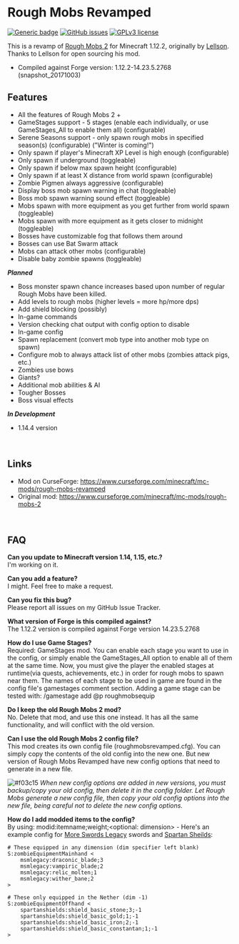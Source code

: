 # Rough Mobs Revamped
[![Generic badge](https://img.shields.io/badge/version-1.12.2-orange.svg)](https://shields.io/) 
[![GitHub issues](https://img.shields.io/github/issues/p1ut0nium-git/Rough-Mobs-Revamped)](https://github.com/p1ut0nium-git/Rough-Mobs-Revamped/issues/) 
[![GPLv3 license](https://img.shields.io/badge/License-GPLv3-blue.svg)](http://perso.crans.org/besson/LICENSE.html)  

This is a revamp of [Rough Mobs 2](https://github.com/Lellson/Rough-Mobs-2 "Rough Mobs 2") for Minecraft 1.12.2, originally by [Lellson](https://github.com/Lellson). Thanks to Lellson for open sourcing his mod.

* Compiled against Forge version: 1.12.2-14.23.5.2768 (snapshot_20171003)

## Features

* All the features of Rough Mobs 2 +
* GameStages support - 5 stages (enable each individually, or use GameStages_All to enable them all) (configurable)
* Serene Seasons support - only spawn rough mobs in specified season(s) (configurable) ("Winter is coming!")
* Only spawn if player's Minecraft XP Level is high enough (configurable)
* Only spawn if underground (toggleable)
* Only spawn if below max spawn height (configurable)
* Only spawn if at least X distance from world spawn (configurable)
* Zombie Pigmen always aggressive (configurable)
* Display boss mob spawn warning in chat (toggleable)
* Boss mob spawn warning sound effect (toggleable)
* Mobs spawn with more equipment as you get further from world spawn (toggleable)
* Mobs spawn with more equipment as it gets closer to midnight (toggleable)
* Bosses have customizable fog that follows them around
* Bosses can use Bat Swarm attack
* Mobs can attack other mobs (configurable)
* Disable baby zombie spawns (toggleable)

***Planned***

* Boss monster spawn chance increases based upon number of regular Rough Mobs have been killed.
* Add levels to rough mobs (higher levels = more hp/more dps)
* Add shield blocking (possibly)
* In-game commands
* Version checking chat output with config option to disable
* In-game config
* Spawn replacement (convert mob type into another mob type on spawn)
* Configure mob to always attack list of other mobs (zombies attack pigs, etc.)
* Zombies use bows
* Giants?
* Additional mob abilities & AI
* Tougher Bosses
* Boss visual effects

***In Development***

* 1.14.4 version
<br/>   

## Links

* Mod on CurseForge: https://www.curseforge.com/minecraft/mc-mods/rough-mobs-revamped
* Original mod: https://www.curseforge.com/minecraft/mc-mods/rough-mobs-2  
<br/>  
 
## FAQ

**Can you update to Minecraft version 1.14, 1.15, etc.?**  
I'm working on it.

**Can you add a feature?**  
I might. Feel free to make a request.  

**Can you fix this bug?**  
Please report all issues on my GitHub Issue Tracker.  

**What version of Forge is this compiled against?**   
The 1.12.2 version is compiled against Forge version 14.23.5.2768  

**How do I use Game Stages?**  
Required: GameStages mod. You can enable each stage you want to use in the config, or simply enable the GameStages_All option to enable all of them at the same time. Now, you must give the player the enabled stages at runtime(via quests, achievements, etc.) in order for rough mobs to spawn near them. The names of each stage to be used in game are found in the config file's gamestages comment section. Adding a game stage can be tested with: /gamestage add @p roughmobsequip  

**Do I keep the old Rough Mobs 2 mod?**  
No. Delete that mod, and use this one instead. It has all the same functionality, and will conflict with the old version.  

**Can I use the old Rough Mobs 2 config file?**  
This mod creates its own config file (roughmobsrevamped.cfg). You can simply copy the contents of the old config into the new one. But new version of Rough Mobs Revamped have new config options that need to generate in a new file.  

![#f03c15](https://placehold.it/50x25/f03c15/000000?text=NOTE:) _When new config options are added in new versions, you must backup/copy your old config, then delete it in the config folder. Let Rough Mobs generate a new config file, then copy your old config options into the new file, being careful not to delete the new config options._

**How do I add modded items to the config?**  
By using: modid:itemname;weight;<optional: dimension> - Here's an example config for [More Swords Legacy](https://www.curseforge.com/minecraft/mc-mods/more-swords-legacy) swords and [Spartan Sheilds](https://www.curseforge.com/minecraft/mc-mods/spartan-shields):  

```
# These equipped in any dimension (dim specifier left blank)  
S:zombieEquipmentMainhand <  
    msmlegacy:draconic_blade;3  
    msmlegacy:vampiric_blade;2   
    msmlegacy:relic_molten;1   
    msmlegacy:wither_bane;2   
>

# These only equipped in the Nether (dim -1)  
S:zombieEquipmentOffhand <  
    spartanshields:shield_basic_stone;3;-1  
    spartanshields:shield_basic_gold;1;-1  
    spartanshields:shield_basic_iron;2;-1  
    spartanshields:shield_basic_constantan;1;-1  
>
 ```
